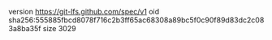 version https://git-lfs.github.com/spec/v1
oid sha256:555885fbcd8078f716c2b3ff65ac68308a89bc5f0c90f89d83dc2c083a8ba35f
size 3029
